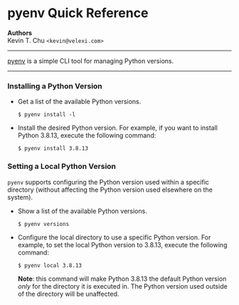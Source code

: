 pyenv Quick Reference
=====================

__Authors__  
Kevin T. Chu `<kevin@velexi.com>`

-------------------------------------------------------------------------------

[pyenv][pyenv] is a simple CLI tool for managing Python versions.

-------------------------------------------------------------------------------

### Installing a Python Version

* Get a list of the available Python versions.

  ```shell
  $ pyenv install -l
  ```

* Install the desired Python version. For example, if you want to install
  Python 3.8.13, execute the following command:

  ```shell
  $ pyenv install 3.8.13
  ```

### Setting a Local Python Version

`pyenv` supports configuring the Python version used within a specific
directory (without affecting the Python version used elsewhere on the system).

* Show a list of the available Python versions.

  ```shell
  $ pyenv versions
  ```

* Configure the local directory to use a specific Python version. For example,
  to set the local Python version to 3.8.13, execute the following command:

  ```shell
  $ pyenv local 3.8.13
  ```

  __Note__: this command will make Python 3.8.13 the default Python version
  _only_ for the directory it is executed in. The Python version used outside
  of the directory will be unaffected.

[-----------------------------EXTERNAL LINKS-----------------------------]: #

[pyenv]: https://github.com/pyenv/pyenv
